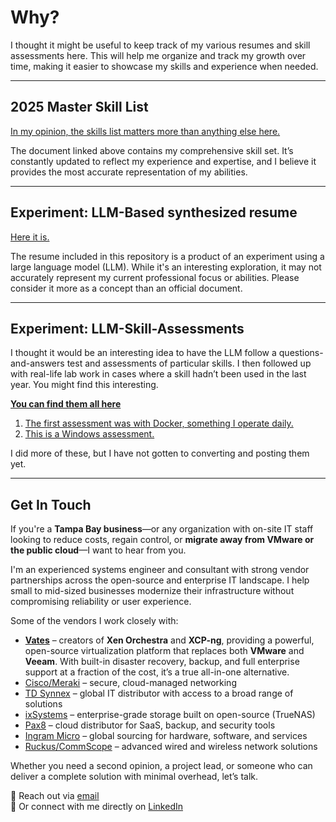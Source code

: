 # Why?

I thought it might be useful to keep track of my various resumes and skill assessments here. This will help me organize and track my growth over time, making it easier to showcase my skills and experience when needed.

---

## 2025 Master Skill List

[In my opinion, the skills list matters more than anything else here.](2025-Master-Skill-list.md)

The document linked above contains my comprehensive skill set. It’s constantly updated to reflect my experience and expertise, and I believe it provides the most accurate representation of my abilities.

---

## Experiment: LLM-Based synthesized resume

[Here it is.](2025-Senior-systems-engineer-cloud-and-security-specialist.md)

The resume included in this repository is a product of an experiment using a large language model (LLM). While it's an interesting exploration, it may not accurately represent my current professional focus or abilities. Please consider it more as a concept than an official document.

---

## Experiment: LLM-Skill-Assessments

I thought it would be an interesting idea to have the LLM follow a questions-and-answers test and assessments of particular skills. I then followed up with real-life lab work in cases where a skill hadn’t been used in the last year. You might find this interesting.

[**You can find them all here**](LLM-Skill-Assessments)

1. [The first assessment was with Docker, something I operate daily.](LLM-Skill-Assessments/Docker-Assessments.md)
2. [This is a Windows assessment.](LLM-Skill-Assessments/windows-server-skills-assessment.md)

I did more of these, but I have not gotten to converting and posting them yet.

---

## Get In Touch

If you're a **Tampa Bay business**—or any organization with on-site IT staff looking to reduce costs, regain control, or **migrate away from VMware or the public cloud**—I want to hear from you.

I'm an experienced systems engineer and consultant with strong vendor partnerships across the open-source and enterprise IT landscape. I help small to mid-sized businesses modernize their infrastructure without compromising reliability or user experience.

Some of the vendors I work closely with:

- [**Vates**](https://vates.tech/xen-orchestra/) – creators of **Xen Orchestra** and **XCP-ng**, providing a powerful, open-source virtualization platform that replaces both **VMware** and **Veeam**. With built-in disaster recovery, backup, and full enterprise support at a fraction of the cost, it’s a true all-in-one alternative.  
- [Cisco/Meraki](https://meraki.cisco.com/) – secure, cloud-managed networking  
- [TD Synnex](https://www.tdsynnex.com/) – global IT distributor with access to a broad range of solutions  
- [ixSystems](https://www.ixsystems.com/) – enterprise-grade storage built on open-source (TrueNAS)  
- [Pax8](https://www.pax8.com/) – cloud distributor for SaaS, backup, and security tools  
- [Ingram Micro](https://www.ingrammicro.com/) – global sourcing for hardware, software, and services  
- [Ruckus/CommScope](https://www.ruckusnetworks.com/) – advanced wired and wireless network solutions

Whether you need a second opinion, a project lead, or someone who can deliver a complete solution with minimal overhead, let’s talk.

📧 Reach out via [email](mailto:joshua@rpdigi.net)  
💬 Or connect with me directly on [LinkedIn](https://www.linkedin.com/in/joshua-porrata/)
